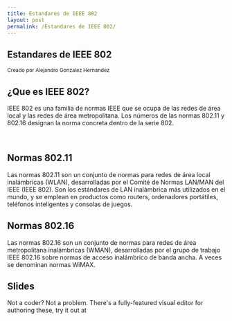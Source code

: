 ```yaml
---
title: Estandares de IEEE 802
layout: post
permalink: /Estandares de IEEE 802/
---
```


<section>
    <h1>Estandares de IEEE 802</h1>
    <p>
        <small> Creado por Alejandro Gonzalez Hernandez </small>
    </p>
</section>

<section>
<section data-transition="slide" data-background="#4d7e65" data-background-transition="zoom">
    <h2>¿Que es IEEE 802?</h2>
    <p class="fragment fade-down">
 IEEE 802 es una familia de normas IEEE que se ocupa de las redes de área local y las redes de área metropolitana. Los números de las normas 802.11 y 802.16 designan la norma concreta dentro de la serie 802.
    </p>
    <br>
        <a href="#" class="navigate-down">  
        </a>
     </section>
    <section data-transition="slide" data-background="#b5533c" data-background-transition="zoom">
        <h2>Normas 802.11</h2>
        <p class="fragment">
           Las normas 802.11 son un conjunto de normas para redes de área local inalámbricas (WLAN), desarrolladas por el Comité de Normas LAN/MAN del IEEE (IEEE 802). Son los estándares de LAN inalámbrica más utilizados en el mundo, y se emplean en productos como routers, ordenadores portátiles, teléfonos inteligentes y consolas de juegos.
        </p>
    </section>  
    <section data-transition="slide" data-background="#3498db" data-background-transition="zoom">
        <h2>Normas 802.16</h2>
        <p class="fragment fade-left">
            Las normas 802.16 son un conjunto de normas para redes de área metropolitana inalámbricas (WMAN), desarrolladas por el grupo de trabajo IEEE 802.16 sobre normas de acceso inalámbrico de banda ancha. A veces se denominan normas WiMAX.
        </p>
          <a href="#/2">
        </a>
    </section>
     </section>
     
<section>
    <h2>Slides</h2>
    <p>
        Not a coder? Not a problem. There's a fully-featured visual editor for authoring these, try it out at 
    </p>
</section>



